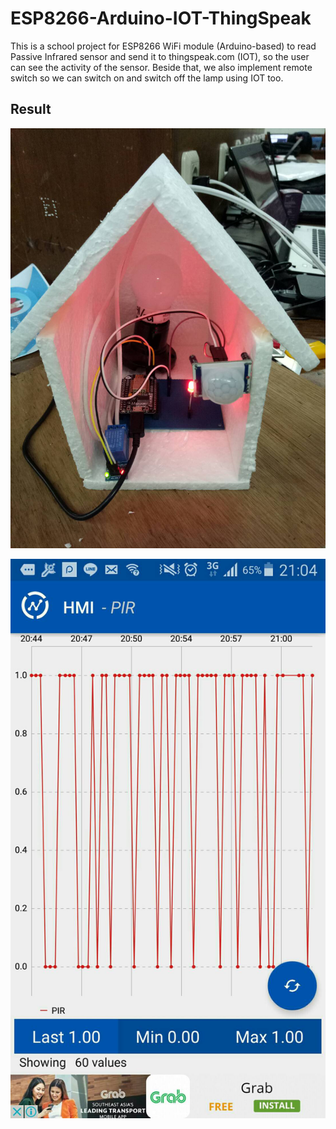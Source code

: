 # ESP8266-Arduino-IOT-ThingSpeak
This is a school project for ESP8266 WiFi module (Arduino-based) to read Passive Infrared sensor and send it to thingspeak.com (IOT), so the user can see the activity of the sensor. Beside that, we also implement remote switch so we can switch on and switch off the lamp using IOT too.

## Result
![alt text](https://github.com/jefflgaol/ESP8266-Arduino-IOT-ThingSpeak/blob/master/project.png)

![alt text](https://github.com/jefflgaol/ESP8266-Arduino-IOT-ThingSpeak/blob/master/test.png)
